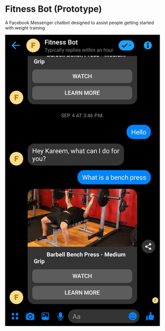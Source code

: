 # Fitness Bot (Prototype)
A Facebook Messenger chatbot designed to assist people getting started with weight training

![Alt text](Screenshot_20200113-221703_Messenger.jpg?raw=true&s=200 "Screenshot")
